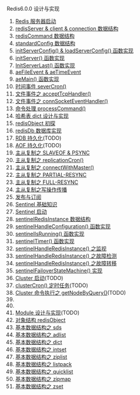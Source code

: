 Redis6.0.0 设计与实现
1. [Redis 服务器启动](./redis-server-start.md)
1. [redisServer & client & connection 数据结构](./redisServer.md)
1. [redisCommand 数据结构](./redisComand.md)
1. [standardConfig 数据结构](./standardConfig.md)
1. [initServerConfig() & loadServerConfig() 函数实现](./initServerConfig.md)
1. [initServer() 函数实现](./initServer.md)
1. [InitServerLast() 函数实现](./InitServerLast.md)
1. [aeFileEvent & aeTimeEvent](./event.md)
1. [aeMain() 函数实现](./aeMain.md)
1. [时间事件 severCron()](./time-event-severCron.md)
1. [文件事件之 acceptTcpHandler()](./acceptTcpHandler.md)
1. [文件事件之 connSocketEventHandler()](./connSocketEventHandler.md)
1. [命令处理 processCommand()](./processCommand.md)
1. [哈希表 dict 设计与实现](./dict.md)
1. [redisObject 初探](./redisObject-basic.md)
1. [redisDb 数据库实现](./redisDb.md)
1. [RDB 持久化](./.md)(TODO)
1. [AOF 持久化](./.md)(TODO)
1. [主从复制之 SLAVEOF & PSYNC](./replication-slaveof-psync.md)
1. [主从复制之 replicationCron()](./replicationCron.md)
1. [主从复制之 connectWithMaster()](./connectWithMaster.md)
1. [主从复制之 PARTIAL-RESYNC](./partial-resync.md)
1. [主从复制之 FULL-RESYNC](./full-resync.md)
1. [主从复制之写操作传播](./write-propagate.md)
1. [发布与订阅](./pubsub.md)
1. [Sentinel 基础知识](./sentinel-basic.md)
1. [Sentinel 启动](./sentinel-start.md)
1. [sentinelRedisInstance 数据结构](./sentinelRedisInstance.md)
1. [sentinelHandleConfiguration() 函数实现](./sentinelHandleConfiguration.md)
1. [sentinelIsRunning() 函数实现](./sentinelIsRunning.md)
1. [sentinelTimer() 函数实现](./sentinelTimer.md)
1. [sentinelHandleRedisInstance() 之监视](./sentinelHandleRedisInstance-monitoring.md)
1. [sentinelHandleRedisInstance() 之故障检测](./sentinelHandleRedisInstance-acting.md)
1. [sentinelHandleRedisInstance() 之故障转移](./sentinelHandleRedisInstance-acting2.md)
1. [sentinelFailoverStateMachine() 实现](./sentinelFailoverStateMachine-impl.md)
1. [Cluster 启动](./cluster-start.md)(TODO)
1. [clusterCron() 定时任务](./clusterCron.md)(TODO)
1. [Cluster 命令执行之 getNodeByQuery()](./getNodeByQuery.md)(TODO)
1. [](./.md)
1. [](./.md)
1. [Module 设计与实现](./module.md)(TODO)
1. [对象结构 redisObject](./redisObject.md)
1. [基本数据结构之 sds](./sds.md)
1. [基本数据结构之 adlist](./adlist.md)
1. [基本数据结构之 dict](./dict.md)
1. [基本数据结构之 intset](./intset.md)
1. [基本数据结构之 ziplist](./ziplist.md)
1. [基本数据结构之 listpack](./listpack.md)
1. [基本数据结构之 quicklist](./quicklist.md)
1. [基本数据结构之 zipmap](./zipmap.md)
1. [基本数据结构之 zset](./zset.md)